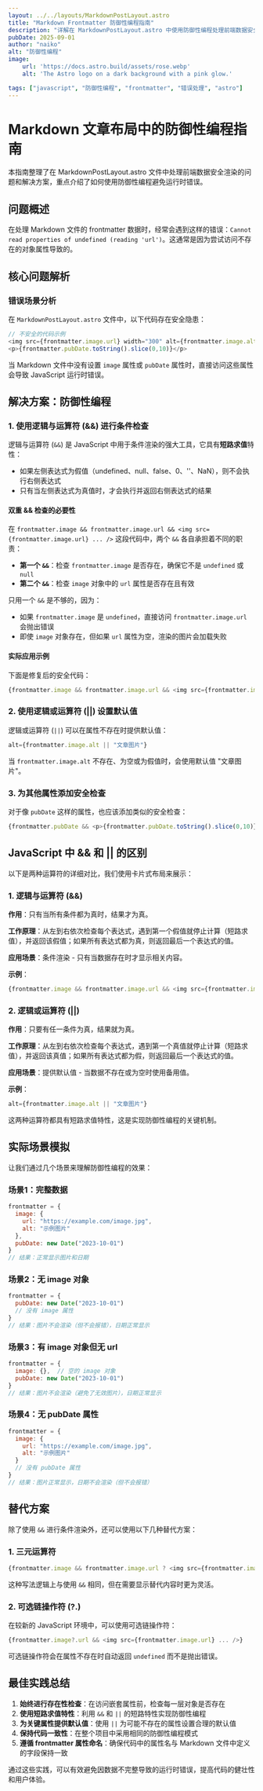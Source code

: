 ```yaml
---
layout: ../../layouts/MarkdownPostLayout.astro
title: "Markdown Frontmatter 防御性编程指南"
description: "详解在 MarkdownPostLayout.astro 中使用防御性编程处理前端数据安全渲染的方法"
pubDate: 2025-09-01
author: "naiko"
alt: "防御性编程"
image:
    url: 'https://docs.astro.build/assets/rose.webp'
    alt: 'The Astro logo on a dark background with a pink glow.'

tags: ["javascript", "防御性编程", "frontmatter", "错误处理", "astro"]
---
```


# Markdown 文章布局中的防御性编程指南

本指南整理了在 MarkdownPostLayout.astro 文件中处理前端数据安全渲染的问题和解决方案，重点介绍了如何使用防御性编程避免运行时错误。

## 问题概述

在处理 Markdown 文件的 frontmatter 数据时，经常会遇到这样的错误：`Cannot read properties of undefined (reading 'url')`。这通常是因为尝试访问不存在的对象属性导致的。

## 核心问题解析

### 错误场景分析

在 `MarkdownPostLayout.astro` 文件中，以下代码存在安全隐患：

```javascript
// 不安全的代码示例
<img src={frontmatter.image.url} width="300" alt={frontmatter.image.alt} />
<p>{frontmatter.pubDate.toString().slice(0,10)}</p>
```

当 Markdown 文件中没有设置 `image` 属性或 `pubDate` 属性时，直接访问这些属性会导致 JavaScript 运行时错误。

## 解决方案：防御性编程

### 1. 使用逻辑与运算符 (&&) 进行条件检查

逻辑与运算符 (`&&`) 是 JavaScript 中用于条件渲染的强大工具，它具有**短路求值**特性：

- 如果左侧表达式为假值（undefined、null、false、0、''、NaN），则不会执行右侧表达式
- 只有当左侧表达式为真值时，才会执行并返回右侧表达式的结果

#### 双重 && 检查的必要性

在 `frontmatter.image && frontmatter.image.url && <img src={frontmatter.image.url} ... />` 这段代码中，两个 `&&` 各自承担着不同的职责：

- **第一个 `&&`**：检查 `frontmatter.image` 是否存在，确保它不是 `undefined` 或 `null`
- **第二个 `&&`**：检查 `image` 对象中的 `url` 属性是否存在且有效

只用一个 `&&` 是不够的，因为：
- 如果 `frontmatter.image` 是 `undefined`，直接访问 `frontmatter.image.url` 会抛出错误
- 即使 `image` 对象存在，但如果 `url` 属性为空，渲染的图片会加载失败

#### 实际应用示例

下面是修复后的安全代码：

```javascript
{frontmatter.image && frontmatter.image.url && <img src={frontmatter.image.url} width="300" alt={frontmatter.image.alt || "文章图片"} />}
```

### 2. 使用逻辑或运算符 (||) 设置默认值

逻辑或运算符 (`||`) 可以在属性不存在时提供默认值：

```javascript
alt={frontmatter.image.alt || "文章图片"}
```

当 `frontmatter.image.alt` 不存在、为空或为假值时，会使用默认值 "文章图片"。

### 3. 为其他属性添加安全检查

对于像 `pubDate` 这样的属性，也应该添加类似的安全检查：

```javascript
{frontmatter.pubDate && <p>{frontmatter.pubDate.toString().slice(0,10)}</p>}
```

## JavaScript 中 && 和 || 的区别

以下是两种运算符的详细对比，我们使用卡片式布局来展示：

### 1. 逻辑与运算符 (&&)

**作用**：只有当所有条件都为真时，结果才为真。

**工作原理**：从左到右依次检查每个表达式，遇到第一个假值就停止计算（短路求值），并返回该假值；如果所有表达式都为真，则返回最后一个表达式的值。

**应用场景**：条件渲染 - 只有当数据存在时才显示相关内容。

**示例**：
```javascript
{frontmatter.image && frontmatter.image.url && <img src={frontmatter.image.url} ... />}
```

### 2. 逻辑或运算符 (||)

**作用**：只要有任一条件为真，结果就为真。

**工作原理**：从左到右依次检查每个表达式，遇到第一个真值就停止计算（短路求值），并返回该真值；如果所有表达式都为假，则返回最后一个表达式的值。

**应用场景**：提供默认值 - 当数据不存在或为空时使用备用值。

**示例**：
```javascript
alt={frontmatter.image.alt || "文章图片"}
```

这两种运算符都具有短路求值特性，这是实现防御性编程的关键机制。

## 实际场景模拟

让我们通过几个场景来理解防御性编程的效果：

### 场景1：完整数据

```javascript
frontmatter = {
  image: {
    url: "https://example.com/image.jpg",
    alt: "示例图片"
  },
  pubDate: new Date("2023-10-01")
}
// 结果：正常显示图片和日期
```

### 场景2：无 image 对象

```javascript
frontmatter = {
  pubDate: new Date("2023-10-01")
  // 没有 image 属性
}
// 结果：图片不会渲染（但不会报错），日期正常显示
```

### 场景3：有 image 对象但无 url

```javascript
frontmatter = {
  image: {},  // 空的 image 对象
  pubDate: new Date("2023-10-01")
}
// 结果：图片不会渲染（避免了无效图片），日期正常显示
```

### 场景4：无 pubDate 属性

```javascript
frontmatter = {
  image: {
    url: "https://example.com/image.jpg",
    alt: "示例图片"
  }
  // 没有 pubDate 属性
}
// 结果：图片正常显示，日期不会渲染（但不会报错）
```

## 替代方案

除了使用 `&&` 进行条件渲染外，还可以使用以下几种替代方案：

### 1. 三元运算符

```javascript
{frontmatter.image && frontmatter.image.url ? <img src={frontmatter.image.url} ... /> : null}
```

这种写法逻辑上与使用 `&&` 相同，但在需要显示替代内容时更为灵活。

### 2. 可选链操作符 (?.)

在较新的 JavaScript 环境中，可以使用可选链操作符：

```javascript
{frontmatter.image?.url && <img src={frontmatter.image.url} ... />}
```

可选链操作符会在属性不存在时自动返回 `undefined` 而不是抛出错误。

## 最佳实践总结

1. **始终进行存在性检查**：在访问嵌套属性前，检查每一层对象是否存在
2. **使用短路求值特性**：利用 `&&` 和 `||` 的短路特性实现防御性编程
3. **为关键属性提供默认值**：使用 `||` 为可能不存在的属性设置合理的默认值
4. **保持代码一致性**：在整个项目中采用相同的防御性编程模式
5. **遵循 frontmatter 属性命名**：确保代码中的属性名与 Markdown 文件中定义的字段保持一致

通过这些实践，可以有效避免因数据不完整导致的运行时错误，提高代码的健壮性和用户体验。